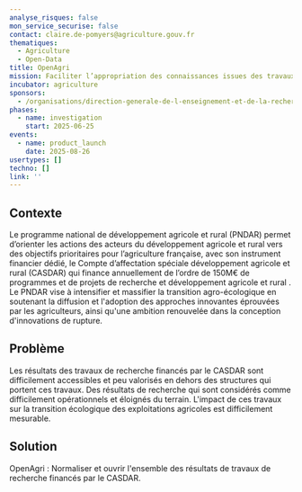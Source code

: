```yaml
---
analyse_risques: false
mon_service_securise: false
contact: claire.de-pomyers@agriculture.gouv.fr
thematiques:
  - Agriculture
  - Open-Data
title: OpenAgri
mission: Faciliter l’appropriation des connaissances issues des travaux de recherche, d'innovation et du développement agricole et rural par les acteurs du monde agricole
incubator: agriculture
sponsors:
  - /organisations/direction-generale-de-l-enseignement-et-de-la-recherche
phases:
  - name: investigation
    start: 2025-06-25
events:
  - name: product_launch
    date: 2025-08-26
usertypes: []
techno: []
link: ''
---
```


## Contexte
Le programme national de développement agricole et rural (PNDAR) permet d’orienter les actions des acteurs du développement agricole et rural vers des objectifs prioritaires pour l’agriculture française, avec son instrument financier dédié, le Compte d’affectation spéciale développement agricole et rural (CASDAR) qui finance annuellement de l’ordre de 150M€ de programmes et de projets de recherche et développement agricole et rural .
Le PNDAR vise à intensifier et massifier la transition agro-écologique en soutenant la diffusion et l'adoption des approches innovantes éprouvées par les agriculteurs, ainsi qu'une ambition renouvelée dans la conception d'innovations de rupture.

## Problème

Les résultats des travaux de recherche financés par le CASDAR sont difficilement accessibles et peu valorisés en dehors des structures qui portent ces travaux. Des résultats de recherche qui sont considérés comme difficilement opérationnels et éloignés du terrain. L'impact de ces travaux sur la transition écologique des exploitations agricoles est difficilement mesurable.

## Solution

OpenAgri : Normaliser et ouvrir l'ensemble des résultats de travaux de recherche financés par le CASDAR.


